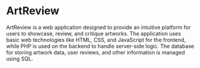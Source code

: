 # ArtReview
ArtReview is a web application designed to provide an intuitive platform for users to showcase, review, and critique artworks. The application uses basic web technologies like HTML, CSS, and JavaScript for the frontend, while PHP is used on the backend to handle server-side logic. The database for storing artwork data, user reviews, and other information is managed using SQL.
